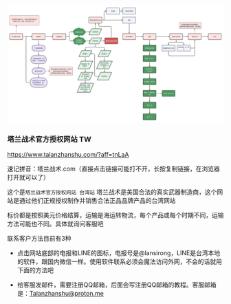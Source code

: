 
![](../img/liucheng.png)


### 塔兰战术官方授权网站 TW
https://www.talanzhanshu.com/?aff=tnLaA 


速记拼音：塔兰战术.com（直接点击链接可能打不开，长按复制链接，在浏览器打开就可以了）


这个是`塔兰战术官方授权网站 台湾站`
塔兰战术是美国合法的真实武器制造商，这个网站是通过他们正规授权制作并销售合法正品品牌产品的台湾网站

标价都是按照美元价格结算，运输是海运转物流，每个产品或每个时期不同，运输方法可能也不同。具体就询问客服吧

联系客户方法目前有3种

- 点击网站底部的电报和LINE的图标，电报号是@lansirong，LINE是台湾本地的软件，跟国内微信一样。使用软件联系必须会魔法访问外网，不会的话就用下面的方法吧

- 给客服发邮件，需要注册QQ邮箱，后面会写注册QQ邮箱的教程。客服邮箱是：Talanzhanshu@proton.me
